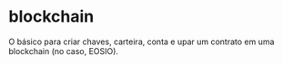 # blockchain
O básico para criar chaves, carteira, conta e upar um contrato em uma blockchain (no caso, EOSIO).

